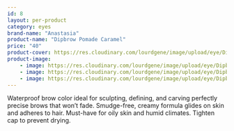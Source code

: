 ```yaml
---
id: 8
layout: per-product
category: eyes
brand-name: "Anastasia"
product-name: "Dipbrow Pomade Caramel"
price: "40"
product-cover: https://res.cloudinary.com/lourdgene/image/upload/eye/Dipbrow%20Pomade/cover-image.jpg
product-image:
    - image: https://res.cloudinary.com/lourdgene/image/upload/eye/Dipbrow%20Pomade/cover-image.jpg
    - image: https://res.cloudinary.com/lourdgene/image/upload/eye/Dipbrow%20Pomade/pomade-caramel550x550.jpg
    - image: https://res.cloudinary.com/lourdgene/image/upload/eye/Dipbrow%20Pomade/caramel.jpg
---
```

Waterproof brow color ideal for sculpting, defining, and carving perfectly precise brows that won’t fade. Smudge-free, creamy formula glides on skin and adheres to hair. Must-have for oily skin and humid climates. Tighten cap to prevent drying.
